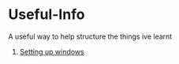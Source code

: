 # Useful-Info
A useful way to help structure the things ive learnt

1. [Setting up windows](#/Chatgpt-rewrite.md)

















